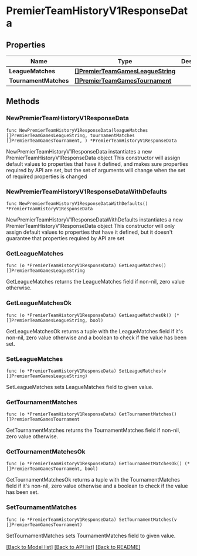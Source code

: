 # PremierTeamHistoryV1ResponseData

## Properties

Name | Type | Description | Notes
------------ | ------------- | ------------- | -------------
**LeagueMatches** | [**[]PremierTeamGamesLeagueString**](PremierTeamGamesLeagueString.md) |  | 
**TournamentMatches** | [**[]PremierTeamGamesTournament**](PremierTeamGamesTournament.md) |  | 

## Methods

### NewPremierTeamHistoryV1ResponseData

`func NewPremierTeamHistoryV1ResponseData(leagueMatches []PremierTeamGamesLeagueString, tournamentMatches []PremierTeamGamesTournament, ) *PremierTeamHistoryV1ResponseData`

NewPremierTeamHistoryV1ResponseData instantiates a new PremierTeamHistoryV1ResponseData object
This constructor will assign default values to properties that have it defined,
and makes sure properties required by API are set, but the set of arguments
will change when the set of required properties is changed

### NewPremierTeamHistoryV1ResponseDataWithDefaults

`func NewPremierTeamHistoryV1ResponseDataWithDefaults() *PremierTeamHistoryV1ResponseData`

NewPremierTeamHistoryV1ResponseDataWithDefaults instantiates a new PremierTeamHistoryV1ResponseData object
This constructor will only assign default values to properties that have it defined,
but it doesn't guarantee that properties required by API are set

### GetLeagueMatches

`func (o *PremierTeamHistoryV1ResponseData) GetLeagueMatches() []PremierTeamGamesLeagueString`

GetLeagueMatches returns the LeagueMatches field if non-nil, zero value otherwise.

### GetLeagueMatchesOk

`func (o *PremierTeamHistoryV1ResponseData) GetLeagueMatchesOk() (*[]PremierTeamGamesLeagueString, bool)`

GetLeagueMatchesOk returns a tuple with the LeagueMatches field if it's non-nil, zero value otherwise
and a boolean to check if the value has been set.

### SetLeagueMatches

`func (o *PremierTeamHistoryV1ResponseData) SetLeagueMatches(v []PremierTeamGamesLeagueString)`

SetLeagueMatches sets LeagueMatches field to given value.


### GetTournamentMatches

`func (o *PremierTeamHistoryV1ResponseData) GetTournamentMatches() []PremierTeamGamesTournament`

GetTournamentMatches returns the TournamentMatches field if non-nil, zero value otherwise.

### GetTournamentMatchesOk

`func (o *PremierTeamHistoryV1ResponseData) GetTournamentMatchesOk() (*[]PremierTeamGamesTournament, bool)`

GetTournamentMatchesOk returns a tuple with the TournamentMatches field if it's non-nil, zero value otherwise
and a boolean to check if the value has been set.

### SetTournamentMatches

`func (o *PremierTeamHistoryV1ResponseData) SetTournamentMatches(v []PremierTeamGamesTournament)`

SetTournamentMatches sets TournamentMatches field to given value.



[[Back to Model list]](../README.md#documentation-for-models) [[Back to API list]](../README.md#documentation-for-api-endpoints) [[Back to README]](../README.md)


